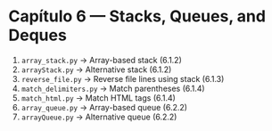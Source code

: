 # Capítulo 6 — Stacks, Queues, and Deques

1. `array_stack.py` → Array-based stack (6.1.2)  
2. `arrayStack.py` → Alternative stack (6.1.2)  
3. `reverse_file.py` → Reverse file lines using stack (6.1.3)  
4. `match_delimiters.py` → Match parentheses (6.1.4)  
5. `match_html.py` → Match HTML tags (6.1.4)  
6. `array_queue.py` → Array-based queue (6.2.2)  
7. `arrayQueue.py` → Alternative queue (6.2.2)  
